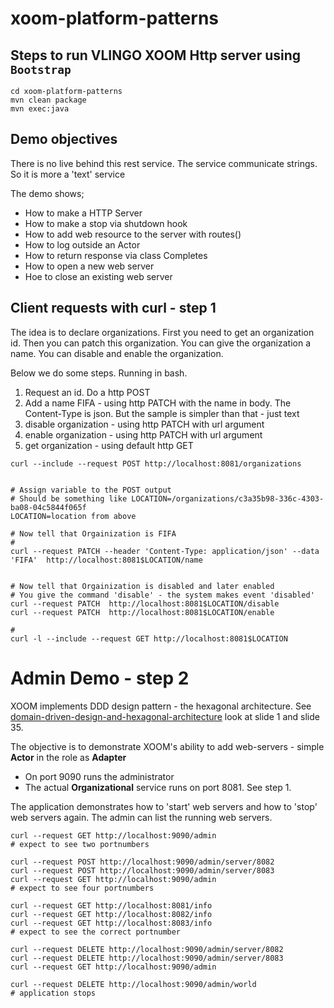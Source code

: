 # xoom-platform-patterns 

## Steps to run VLINGO XOOM Http server using `Bootstrap`

```
cd xoom-platform-patterns
mvn clean package        
mvn exec:java
```


## Demo objectives

There is no live behind this rest service. The service communicate strings. So it is more a 'text' service

The demo shows;

* How to make a HTTP Server
* How to make a stop via shutdown hook
* How to add web resource to the server with routes()
* How to log outside an Actor
* How to return response via class Completes
* How to open a new web server
* Hoe to close an existing web server

## Client requests with curl - step 1

The idea is to declare organizations. First you need to get an organization id. Then you can patch this organization.
You can give the organization a name. You can disable and enable the organization.

Below we do some steps. Running in bash. 

1. Request an id. Do a http POST 
2. Add a name FIFA - using http PATCH with the name in body. The Content-Type is json. But the sample is simpler than that - just text
3. disable organization - using http PATCH with url argument
4. enable organization - using http PATCH with url argument
5. get organization - using default http GET
 
```
curl --include --request POST http://localhost:8081/organizations


# Assign variable to the POST output
# Should be something like LOCATION=/organizations/c3a35b98-336c-4303-ba08-04c5844f065f
LOCATION=location from above

# Now tell that Orgainization is FIFA
#
curl --request PATCH --header 'Content-Type: application/json' --data 'FIFA'  http://localhost:8081$LOCATION/name


# Now tell that Orgainization is disabled and later enabled
# You give the command 'disable' - the system makes event 'disabled'
curl --request PATCH  http://localhost:8081$LOCATION/disable
curl --request PATCH  http://localhost:8081$LOCATION/enable

# 
curl -l --include --request GET http://localhost:8081$LOCATION

```

# Admin Demo - step 2

XOOM implements DDD design pattern - the hexagonal architecture. See [domain-driven-design-and-hexagonal-architecture](https://www.slideshare.net/crishantha/domain-driven-design-and-hexagonal-architecture) look at slide 1 and slide 35.

The objective is to demonstrate XOOM's ability to add web-servers - simple **Actor** in the role as **Adapter**

* On port 9090 runs the administrator
* The actual **Organizational** service runs on port 8081. See step 1.

The application demonstrates how to 'start' web servers and how to 'stop' web servers again. 
The admin can list the running web servers.

```
curl --request GET http://localhost:9090/admin
# expect to see two portnumbers

curl --request POST http://localhost:9090/admin/server/8082
curl --request POST http://localhost:9090/admin/server/8083
curl --request GET http://localhost:9090/admin
# expect to see four portnumbers

curl --request GET http://localhost:8081/info
curl --request GET http://localhost:8082/info
curl --request GET http://localhost:8083/info
# expect to see the correct portnumber

curl --request DELETE http://localhost:9090/admin/server/8082
curl --request DELETE http://localhost:9090/admin/server/8083
curl --request GET http://localhost:9090/admin

curl --request DELETE http://localhost:9090/admin/world
# application stops

```


